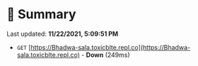 # 📖 Summary
Last updated: **11/22/2021, 5:09:51 PM**

- `GET` [https://Bhadwa-sala.toxicblte.repl.co](https://Bhadwa-sala.toxicblte.repl.co) - **Down** (249ms)
